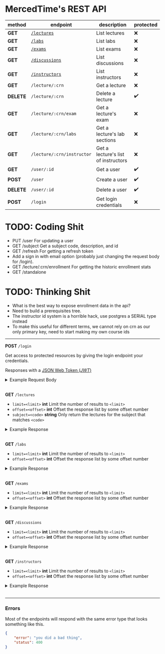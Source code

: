 # MercedTime's REST API

| method     | endpoint                            | description                         | protected |
| ------     | --------                            | -----------                         | --------- |
| **GET**    | [`/lectures`](#list-lectures)       | List lectures                       | ❌        |
| **GET**    | [`/labs`](#list-labs)               | List labs                           | ❌        |
| **GET**    | [`/exams`](#list-exams)             | List exams                          | ❌        |
| **GET**    | [`/discussions`](#list-discussions) | List discussions                    | ❌        |
| **GET**    | [`/instructors`](#list-instructors) | List instructors                    | ❌        |
| **GET**    | `/lecture/:crn`                     | Get a lecture                       | ❌        |
| **DELETE** | `/lecture/:crn`                     | Delete a lecture                    | ✔️         |
| **GET**    | `/lecture/:crn/exam`                | Get a lecture's exam                | ❌        |
| **GET**    | `/lecture/:crn/labs`                | Get a lecture's lab sections        | ❌        |
| **GET**    | `/lecture/:crn/instructor`          | Get a lecture's list of instructors | ❌        |
| **GET**    | `/user/:id`                         | Get a user                          | ✔️         |
| **POST**   | `/user`                             | Create a user                       | ✔️         |
| **DELETE** | `/user/:id`                         | Delete a user                       | ✔️         |
| **POST**   | `/login`                            | Get login credentials               | ❌        |

# TODO: Coding Shit

- PUT /user For updating a user
- GET /subject Get a subject code, description, and id
- GET /refresh For getting a refresh token
- Add a sign in with email option (probably just changing the request body for /login).
- GET /lecture/:crn/enrollment For getting the historic enrollment stats
- GET /standalone

# TODO: Thinking Shit

- What is the best way to expose enrollment data in the api?
- Need to build a prerequisites tree.
- The instructor id system is a horrible hack, use postgres a SERIAL type instead
- To make this useful for different terms, we cannot rely on crn as our only primary key, need to start making my own course ids

---

**POST** `/login`
<a name="login"></a>

Get access to protected resources by giving the login endpoint your credentials.

Responses with a [JSON Web Token (_JWT_)](https://jwt.io/)

<details>
  <summary>Example Request Body</summary>

```json
{
    "username": "my username",
    "password": "*R(Py*(P*F$JIjF:EJ"
}
```

</details><br>

**GET** `/lectures`
<a name="list-lectures"></a>

- `limit=<limit>` __int__ Limit the number of results to `<limit>`
- `offset=<offset>` __int__ Offset the response list by some offset number
- `subject=<code>` __string__ Only return the lectures for the subject that matches `<code>`

<details>
<summary>Example Response</summary>

```json
{}
```

</details><br>

**GET** `/labs`
<a name="list-labs"></a>

- `limit=<limit>` __int__ Limit the number of results to `<limit>`
- `offset=<offset>` __int__ Offset the response list by some offset number

<details>
<summary>Example Response</summary>

```json
{}
```

</details><br>

**GET** `/exams`
<a name="list-exams"></a>

- `limit=<limit>` __int__ Limit the number of results to `<limit>`
- `offset=<offset>` __int__ Offset the response list by some offset number

<details>
<summary>Example Response</summary>

```json
{}
```

</details><br>

**GET** `/discussions`
<a name="list-discussions"></a>

- `limit=<limit>` __int__ Limit the number of results to `<limit>`
- `offset=<offset>` __int__ Offset the response list by some offset number

<details>
<summary>Example Response</summary>

```json
{}
```

</details><br>

**GET** `/instructors`
<a name="list-instructors"></a>

- `limit=<limit>` __int__ Limit the number of results to `<limit>`
- `offset=<offset>` __int__ Offset the response list by some offset number

<details>
<summary>Example Response</summary>

```json
{}
```

</details><br>

---

### Errors

Most of the endpoints will respond with the same error type that looks something like this.

```json
{
    "error": "you did a bad thing",
    "status": 400
}
```
